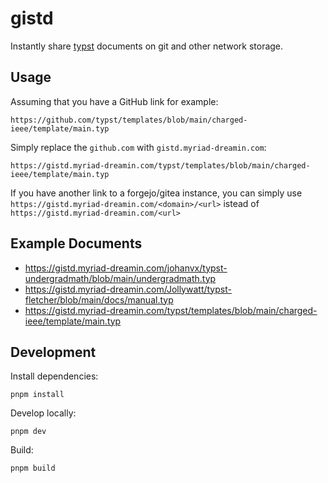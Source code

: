 # gistd

Instantly share [typst](https://typst.app) documents on git and other network storage.

## Usage

Assuming that you have a GitHub link for example:

```
https://github.com/typst/templates/blob/main/charged-ieee/template/main.typ
```

Simply replace the `github.com` with `gistd.myriad-dreamin.com`:

```
https://gistd.myriad-dreamin.com/typst/templates/blob/main/charged-ieee/template/main.typ
```

If you have another link to a forgejo/gitea instance, you can simply use `https://gistd.myriad-dreamin.com/<domain>/<url>` istead of `https://gistd.myriad-dreamin.com/<url>`

## Example Documents

- https://gistd.myriad-dreamin.com/johanvx/typst-undergradmath/blob/main/undergradmath.typ
- https://gistd.myriad-dreamin.com/Jollywatt/typst-fletcher/blob/main/docs/manual.typ
- https://gistd.myriad-dreamin.com/typst/templates/blob/main/charged-ieee/template/main.typ

## Development

Install dependencies:

```
pnpm install
```

Develop locally:

```
pnpm dev
```

Build:

```
pnpm build
```
